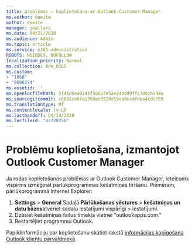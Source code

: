 ```yaml
---
title: problēmas — koplietošana-ar-Outlook-Customer-Manager
ms.author: daeite
author: daeite
manager: joallard
ms.date: 04/21/2020
ms.audience: Admin
ms.topic: article
ms.service: o365-administration
ROBOTS: NOINDEX, NOFOLLOW
localization_priority: Normal
ms.collection: Adm_O365
ms.custom:
- "1868"
- "9000274"
ms.assetid: ''
ms.openlocfilehash: 5f41d5ea0246f5d057a5ae243dd9ffc706ca594e
ms.sourcegitcommit: c6692ce0fa1358ec3529e59ca0ecdfdea4cdc759
ms.translationtype: MT
ms.contentlocale: lv-LV
ms.lasthandoff: 09/14/2020
ms.locfileid: "47728258"
---
```

# <a name="problems-sharing-with-outlook-customer-manager"></a>Problēmu koplietošana, izmantojot Outlook Customer Manager

Ja rodas koplietošanas problēmas ar Outlook Customer Manager, ieteicams vispirms izmēģināt pārlūkprogrammas kešatmiņas tīrīšanu. Piemēram, pārlūkprogrammā Internet Explorer:

1. **Settings**  >  **General** Sadaļā **Pārlūkošanas vēstures**  >  **kešatmiņas un datu bāzes**atveriet sadaļu iestatījumi vispārīgi > iestatījumi.
2. Dzēsiet kešatmiņas failus tīmekļa vietnei "outlookapps.com."
3. Restartējiet programmu Outlook.

Papildinformāciju par koplietošanu skatiet rakstā [informācijas kopīgošana Outlook klientu pārvaldniekā](https://support.office.com/article/4f26cc69-67da-4cd5-b344-02d1a4799310%20).